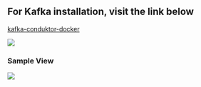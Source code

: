 ## For Kafka installation, visit the link below
[kafka-conduktor-docker](https://github.com/conduktor/kafka-stack-docker-compose)

![](https://github.com/Recard1on/Kafka-Stream-Visualization-Project/blob/main/EventStreams.jpg)

### Sample View
![](https://github.com/Recard1on/Kafka-Stream-Visualization-Project/blob/main/Figure%201%202023-10-10%2018-02-34.gif)
